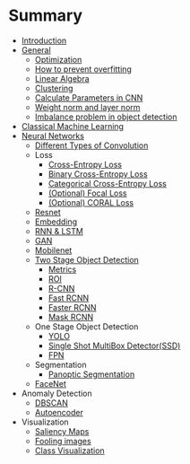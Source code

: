 # Summary

- [Introduction](README.md)
- [General](docs/General.md)
  - [Optimization](docs/General/Optimization.md)
  - [How to prevent overfitting](docs/General/How_to_prevent_overfitting.md)
  - [Linear Algebra](docs/General/Linear_algebra.md)
  - [Clustering](docs/General/Clustering.md)
  - [Calculate Parameters in CNN](docs/General/Calculate_Parameters_In_CNN.md)
  - [Weight norm and layer norm](docs/General/Weight_norm_and_layer_norm.md)
  - [Imbalance problem in object detection](docs/General/Imbalance_problem_in_object_detection.md)
- [Classical Machine Learning](docs/Classical_Machine_learning.md)
- [Neural Networks](docs/Neural_Networks.md)
  - [Different Types of Convolution](docs/Neural_Networks/Different_types_of_Convolution.md)
  - Loss
    - [Cross-Entropy Loss](docs/Neural_Networks/Loss/Cross_Entropy_Loss.md)
    - [Binary Cross-Entropy Loss](docs/Neural_Networks/Loss/Binary_Cross_Entropy_Loss.md)
    - [Categorical Cross-Entropy Loss](docs/Neural_Networks/Loss/Categorical_Cross_Entropy_loss.md)
    - [(Optional) Focal Loss](docs/Neural_Networks/Loss/Focal_Loss.md)
    - [(Optional) CORAL Loss](docs/Neural_Networks/Loss/CORAL_Loss.md)
  - [Resnet](docs/Neural_Networks/Resnet.md)
  - [Embedding](docs/Neural_Networks/Embedding.md)
  - [RNN & LSTM](docs/Neural_Networks/RNN_LSTM.md)
  - [GAN](docs/Neural_Networks/GAN.md)
  - [Mobilenet](docs/Neural_Networks/Mobilenet.md)
  - [Two Stage Object Detection](docs/Neural_Networks/Two_Stage_Object_Detection/TwoStageDetector.md)
    - [Metrics](docs/Neural_Networks/Two_Stage_Object_Detection/Metrics.md)
    - [ROI](docs/Neural_Networks/Two_Stage_Object_Detection/ROI.md)
    - [R-CNN](docs/Neural_Networks/Two_Stage_Object_Detection/R-CNN.md)
    - [Fast RCNN](docs/Neural_Networks/Two_Stage_Object_Detection/Fast-RCNN.md)
    - [Faster RCNN](docs/Neural_Networks/Two_Stage_Object_Detection/Faster-RCNN.md)
    - [Mask RCNN](docs/Neural_Networks/Two_Stage_Object_Detection/Mask-RCNN.md)
  - One Stage Object Detection
    - [YOLO](docs/Neural_Networks/One_Stage_Object_Detection/YOLO.md)
    - [Single Shot MultiBox Detector(SSD)](docs/Neural_Networks/One_Stage_Object_Detection/SSD.md)
    - [FPN](docs/Neural_Networks/Two_Stage_Object_Detection/FPN.md)
  - Segmentation
    - [Panoptic Segmentation](docs/Neural_Networks/Segmentation/Panoptic.md)
  - [FaceNet](docs/Neural_Networks/FaceNet.md)
- Anomaly Detection
  - [DBSCAN](docs/Anomaly/dbscan.md)
  - [Autoencoder](docs/Anomaly/autoencoder_anomaly.md)
- Visualization
  - [Saliency Maps](docs/Visualization/Saliency_Maps.md)
  - [Fooling images](docs/Visualization/Fooling_Images.md)
  - [Class Visualization](docs/Visualization/Class_Visualization.md)
